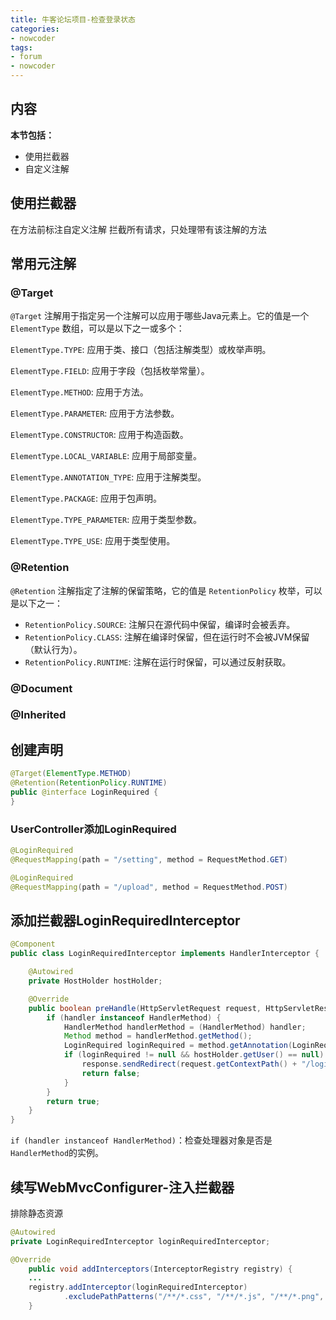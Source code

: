 ```yaml
---
title: 牛客论坛项目-检查登录状态
categories:
- nowcoder
tags:
- forum
- nowcoder
---
```

<meta name="referrer" content="no-referrer"/>

## 内容

**本节包括：**

- 使用拦截器
- 自定义注解

<!--more-->

## 使用拦截器

在方法前标注自定义注解
拦截所有请求，只处理带有该注解的方法

## 常用元注解

### @Target

`@Target` 注解用于指定另一个注解可以应用于哪些Java元素上。它的值是一个 `ElementType` 数组，可以是以下之一或多个：

`ElementType.TYPE`: 应用于类、接口（包括注解类型）或枚举声明。

`ElementType.FIELD`: 应用于字段（包括枚举常量）。

`ElementType.METHOD`: 应用于方法。

`ElementType.PARAMETER`: 应用于方法参数。

`ElementType.CONSTRUCTOR`: 应用于构造函数。

`ElementType.LOCAL_VARIABLE`: 应用于局部变量。

`ElementType.ANNOTATION_TYPE`: 应用于注解类型。

`ElementType.PACKAGE`: 应用于包声明。

`ElementType.TYPE_PARAMETER`: 应用于类型参数。

`ElementType.TYPE_USE`: 应用于类型使用。

### @Retention

`@Retention` 注解指定了注解的保留策略，它的值是 `RetentionPolicy` 枚举，可以是以下之一：

- `RetentionPolicy.SOURCE`: 注解只在源代码中保留，编译时会被丢弃。
- `RetentionPolicy.CLASS`: 注解在编译时保留，但在运行时不会被JVM保留（默认行为）。
- `RetentionPolicy.RUNTIME`: 注解在运行时保留，可以通过反射获取。

### @Document

### @Inherited

## 创建声明

~~~java
@Target(ElementType.METHOD)
@Retention(RetentionPolicy.RUNTIME)
public @interface LoginRequired {
}
~~~

### UserController添加LoginRequired

~~~java
@LoginRequired
@RequestMapping(path = "/setting", method = RequestMethod.GET)
~~~

~~~java
@LoginRequired
@RequestMapping(path = "/upload", method = RequestMethod.POST)
~~~

## 添加拦截器LoginRequiredInterceptor

~~~java
@Component
public class LoginRequiredInterceptor implements HandlerInterceptor {

    @Autowired
    private HostHolder hostHolder;

    @Override
    public boolean preHandle(HttpServletRequest request, HttpServletResponse response, Object handler) throws Exception {
        if (handler instanceof HandlerMethod) {
            HandlerMethod handlerMethod = (HandlerMethod) handler;
            Method method = handlerMethod.getMethod();
            LoginRequired loginRequired = method.getAnnotation(LoginRequired.class);
            if (loginRequired != null && hostHolder.getUser() == null) {
                response.sendRedirect(request.getContextPath() + "/login");
                return false;
            }
        }
        return true;
    }
}
~~~

`if (handler instanceof HandlerMethod)`：检查处理器对象是否是`HandlerMethod`的实例。

## 续写WebMvcConfigurer-注入拦截器

排除静态资源

~~~java
@Autowired
private LoginRequiredInterceptor loginRequiredInterceptor;

@Override
    public void addInterceptors(InterceptorRegistry registry) {
	...
    registry.addInterceptor(loginRequiredInterceptor)
            .excludePathPatterns("/**/*.css", "/**/*.js", "/**/*.png", "/**/*.jpg", "/**/*.jpeg");
    }
~~~

